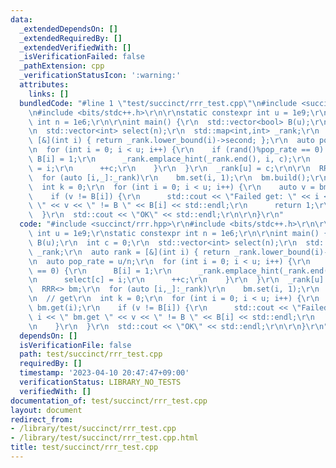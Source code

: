 ```yaml
---
data:
  _extendedDependsOn: []
  _extendedRequiredBy: []
  _extendedVerifiedWith: []
  _isVerificationFailed: false
  _pathExtension: cpp
  _verificationStatusIcon: ':warning:'
  attributes:
    links: []
  bundledCode: "#line 1 \"test/succinct/rrr_test.cpp\"\n#include <succinct/rrr.hpp>\r\
    \n#include <bits/stdc++.h>\r\n\r\nstatic constexpr int u = 1e9;\r\nstatic constexpr\
    \ int n = 1e6;\r\n\r\nint main() {\r\n  std::vector<bool> B(u);\r\n  int c = 0;\r\
    \n  std::vector<int> select(n);\r\n  std::map<int,int> _rank;\r\n  auto rank =\
    \ [&](int i) { return _rank.lower_bound(i)->second; };\r\n  auto pop_rate = u/n;\r\
    \n  for (int i = 0; i < u; i++) {\r\n    if (rand()%pop_rate == 0) {\r\n     \
    \ B[i] = 1;\r\n      _rank.emplace_hint(_rank.end(), i, c);\r\n      select[c]\
    \ = i;\r\n      ++c;\r\n    }\r\n  }\r\n  _rank[u] = c;\r\n\r\n  RRR<> bm;\r\n\
    \  for (auto [i,_]:_rank)\r\n    bm.set(i, 1);\r\n  bm.build();\r\n  // get\r\n\
    \  int k = 0;\r\n  for (int i = 0; i < u; i++) {\r\n    auto v = bm.get(i);\r\n\
    \    if (v != B[i]) {\r\n      std::cout << \"Failed get: \" << i << \" bm.get\
    \ \" << v << \" != B \" << B[i] << std::endl;\r\n      return 1;\r\n    }\r\n\
    \  }\r\n  std::cout << \"OK\" << std::endl;\r\n\r\n}\r\n"
  code: "#include <succinct/rrr.hpp>\r\n#include <bits/stdc++.h>\r\n\r\nstatic constexpr\
    \ int u = 1e9;\r\nstatic constexpr int n = 1e6;\r\n\r\nint main() {\r\n  std::vector<bool>\
    \ B(u);\r\n  int c = 0;\r\n  std::vector<int> select(n);\r\n  std::map<int,int>\
    \ _rank;\r\n  auto rank = [&](int i) { return _rank.lower_bound(i)->second; };\r\
    \n  auto pop_rate = u/n;\r\n  for (int i = 0; i < u; i++) {\r\n    if (rand()%pop_rate\
    \ == 0) {\r\n      B[i] = 1;\r\n      _rank.emplace_hint(_rank.end(), i, c);\r\
    \n      select[c] = i;\r\n      ++c;\r\n    }\r\n  }\r\n  _rank[u] = c;\r\n\r\n\
    \  RRR<> bm;\r\n  for (auto [i,_]:_rank)\r\n    bm.set(i, 1);\r\n  bm.build();\r\
    \n  // get\r\n  int k = 0;\r\n  for (int i = 0; i < u; i++) {\r\n    auto v =\
    \ bm.get(i);\r\n    if (v != B[i]) {\r\n      std::cout << \"Failed get: \" <<\
    \ i << \" bm.get \" << v << \" != B \" << B[i] << std::endl;\r\n      return 1;\r\
    \n    }\r\n  }\r\n  std::cout << \"OK\" << std::endl;\r\n\r\n}\r\n"
  dependsOn: []
  isVerificationFile: false
  path: test/succinct/rrr_test.cpp
  requiredBy: []
  timestamp: '2023-04-10 20:47:47+09:00'
  verificationStatus: LIBRARY_NO_TESTS
  verifiedWith: []
documentation_of: test/succinct/rrr_test.cpp
layout: document
redirect_from:
- /library/test/succinct/rrr_test.cpp
- /library/test/succinct/rrr_test.cpp.html
title: test/succinct/rrr_test.cpp
---
```

